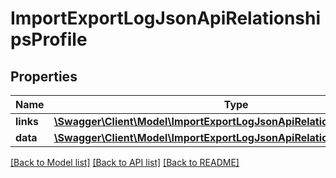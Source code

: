 # ImportExportLogJsonApiRelationshipsProfile

## Properties
Name | Type | Description | Notes
------------ | ------------- | ------------- | -------------
**links** | [**\Swagger\Client\Model\ImportExportLogJsonApiRelationshipsProfileLinks**](ImportExportLogJsonApiRelationshipsProfileLinks.md) |  | [optional] 
**data** | [**\Swagger\Client\Model\ImportExportLogJsonApiRelationshipsProfileData**](ImportExportLogJsonApiRelationshipsProfileData.md) |  | [optional] 

[[Back to Model list]](../../README.md#documentation-for-models) [[Back to API list]](../../README.md#documentation-for-api-endpoints) [[Back to README]](../../README.md)

